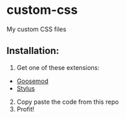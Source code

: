 # custom-css
My custom CSS files 

## Installation: 
1. Get one of these extensions:
 - [Goosemod](https://github.com/GooseMod/GooseMod)
 - [Stylus](https://github.com/openstyles/stylus)
2. Copy paste the code from this repo
3. Profit!
